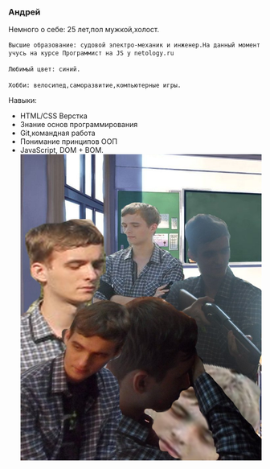 ### Андрей

Немного о себе:
    25 лет,пол мужкой,холост.

    Высшие образование: судовой электро-механик и инженер.На данный момент учусь на курсе Программист на JS у netology.ru
    
    Любимый цвет: синий.
    
    Хобби: велосипед,саморазвитие,компьютерные игры.

Навыки:
* HTML/CSS Верстка
* Знание основ программирования
* Git,командная работа
* Понимание принципов ООП
* JavaScript, DOM + BOM.
![alt text](img/M97pz1D5Hqw.jpg)
